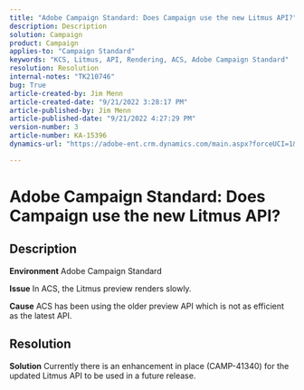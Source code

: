 ```yaml
---
title: "Adobe Campaign Standard: Does Campaign use the new Litmus API?"
description: Description
solution: Campaign
product: Campaign
applies-to: "Campaign Standard"
keywords: "KCS, Litmus, API, Rendering, ACS, Adobe Campaign Standard"
resolution: Resolution
internal-notes: "TK210746"
bug: True
article-created-by: Jim Menn
article-created-date: "9/21/2022 3:28:17 PM"
article-published-by: Jim Menn
article-published-date: "9/21/2022 4:27:29 PM"
version-number: 3
article-number: KA-15396
dynamics-url: "https://adobe-ent.crm.dynamics.com/main.aspx?forceUCI=1&pagetype=entityrecord&etn=knowledgearticle&id=8c66a603-c239-ed11-9db1-0022480866ad"

---
```

# Adobe Campaign Standard: Does Campaign use the new Litmus API?

## Description


<b>Environment</b>
 Adobe Campaign Standard

<b>Issue</b>
 In ACS, the Litmus preview renders slowly.

<b>Cause</b>
 ACS has been using the older preview API which is not as efficient as the latest API.


## Resolution


<b>Solution</b>
Currently there is an enhancement in place (CAMP-41340) for the updated Litmus API to be used in a future release.
